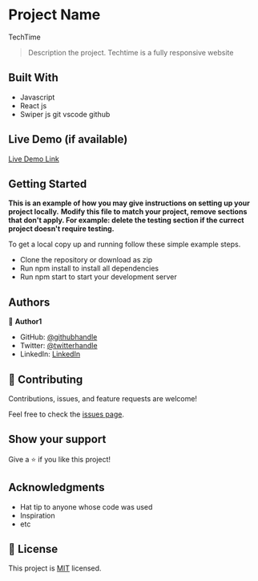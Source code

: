 # Project Name

TechTime

> Description the project.
Techtime is a fully responsive website 

## Built With

- Javascript
- React js
- Swiper js git vscode github

## Live Demo (if available)

[Live Demo Link](https://tiny-bunny-51b27b.netlify.app/)


## Getting Started

**This is an example of how you may give instructions on setting up your project locally.**
**Modify this file to match your project, remove sections that don't apply. For example: delete the testing section if the currect project doesn't require testing.**


To get a local copy up and running follow these simple example steps.

- Clone the repository or download as zip
- Run npm install to install all dependencies 
- Run npm start to start your development server



## Authors

👤 **Author1**

- GitHub: [@githubhandle](https://github.com/ifzyy)
- Twitter: [@twitterhandle](https://twitter.com/johnsnemmanuel)
- LinkedIn: [LinkedIn](https://linkedin.com/in/johnson-emmanuel)


## 🤝 Contributing

Contributions, issues, and feature requests are welcome!

Feel free to check the [issues page](../../issues/).

## Show your support

Give a ⭐️ if you like this project!

## Acknowledgments

- Hat tip to anyone whose code was used
- Inspiration
- etc

## 📝 License

This project is [MIT](./MIT.md) licensed.
